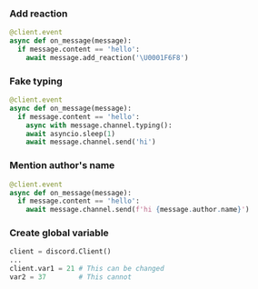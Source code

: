 ### Add reaction
```python
@client.event
async def on_message(message):
  if message.content == 'hello':
    await message.add_reaction('\U0001F6F8')
```

### Fake typing
```python
@client.event
async def on_message(message):
  if message.content == 'hello':
    async with message.channel.typing():
    await asyncio.sleep(1)
    await message.channel.send('hi')
```

### Mention author's name

```python
@client.event
async def on_message(message):
  if message.content == 'hello':
    await message.channel.send(f'hi {message.author.name}')
```


### Create global variable

```python
client = discord.Client()
...
client.var1 = 21 # This can be changed
var2 = 37        # This cannot
```
